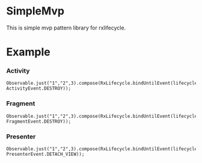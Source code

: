 # SimpleMvp
This is simple mvp pattern library for rxlifecycle.  

# Example
### Activity
```
Observable.just("1","2",3).compose(RxLifecycle.bindUntilEvent(lifecycle(), ActivityEvent.DESTROY));
```
### Fragment
```
Observable.just("1","2",3).compose(RxLifecycle.bindUntilEvent(lifecycle(), FragmentEvent.DESTROY));
```
### Presenter
```
Observable.just("1","2",3).compose(RxLifecycle.bindUntilEvent(lifecycle(), PresenterEvent.DETACH_VIEW));
```
